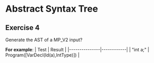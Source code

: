 # Abstract Syntax Tree

## Exercise 4
Generate the AST of a MP_V2 input?

**For example**:
|     Test      |   Result   |
|---------------|------------|
| "int a;"      | Program([VarDecl(Id(a),IntType)]) |